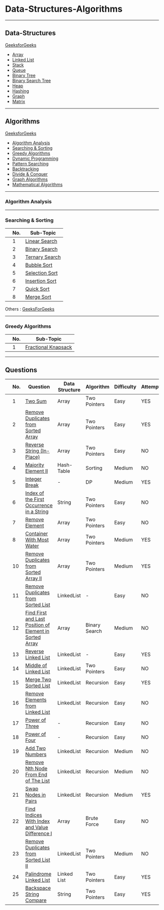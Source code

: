 # Data-Structures-Algorithms

***

## Data-Structures
[GeeksforGeeks](https://www.geeksforgeeks.org/data-structures/)

- [Array](#array)
- [Linked List](#linked-list)
- [Stack](#stack)
- [Queue](#queue)
- [Binary Tree](#binary-tree)
- [Binary Search Tree](#binary-search-tree)
- [Heap](#heap)
- [Hashing](#hashing)
- [Graph](#graph)
- [Matrix](#matrix)


***

## Algorithms
[GeeksforGeeks](https://www.geeksforgeeks.org/fundamentals-of-algorithms/)  

- [Algorithm Analysis](#algorithm-analysis)  
- [Searching & Sorting](#searching--sorting)   
- [Greedy Algorithms](#greedy-algorithms)  
- [Dynamic Programming](#dynamic-programming)   
- [Pattern Searching](#pattern-searching)   
- [Backtracking](#backtracking) 
- [Divide & Conquer](#divide--conquer) 
- [Graph Algorithms](#graph-algorithms)  
- [Mathematical Algorithms](#mathematical-algorithms) 

---

### Algorithm Analysis

---

### Searching & Sorting
| | No. | Sub-Topic |
|-|----|-----|
| | 1 | [Linear Search](https://www.geeksforgeeks.org/linear-search/)
| | 2 | [Binary Search](https://www.geeksforgeeks.org/binary-search/)
| | 3 | [Ternary Search](https://www.geeksforgeeks.org/ternary-search/)
| | 4 | [Bubble Sort](http://www.geeksforgeeks.org/bubble-sort/)
| | 5 | [Selection Sort](http://www.geeksforgeeks.org/selection-sort/)
| | 6 | [Insertion Sort](http://www.geeksforgeeks.org/insertion-sort/)
| | 7 | [Quick Sort](http://www.geeksforgeeks.org/quick-sort/)
| | 8 | [Merge Sort](http://www.geeksforgeeks.org/merge-sort/)

Others : [GeeksForGeeks](https://www.geeksforgeeks.org/sorting-algorithms/)

---
### Greedy Algorithms
| | No. | Sub-Topic | 
|-|----|-----|
| | 1 | [Fractional Knapsack](https://www.geeksforgeeks.org/fractional-knapsack-problem/)

***

## Questions 

| | No. | Question | Data Structure| Algorithm | Difficulty | Attempt | Date |
|-|-----|-----------------|-------|-----------|-----|------|-------|
| |  1  | [Two Sum](https://leetcode.com/submissions/) | Array | Two Pointers | Easy | YES | 2023-10-04 |
| |  2  | [Remove Duplicates from Sorted Array](https://leetcode.com/problems/remove-duplicates-from-sorted-array/) | Array | Two Pointers | Easy | YES | 2023-10-4 |
| |  3  | [Reverse String (In-Place)](https://leetcode.com/problems/reverse-string/) | Array | Two Pointers | Easy | NO | 2023-10-4 |
| |  4  | [Majority Element II](https://leetcode.com/problems/majority-element-ii/) | Hash-Table | Sorting | Medium | NO | 2023-10-06 |
| |  5  | [Integer Break](https://leetcode.com/problems/integer-break/) | - | DP | Medium | YES | 2023-10-07 |
| |  6  | [Index of the First Occurrence in a String](https://leetcode.com/problems/find-the-index-of-the-first-occurrence-in-a-string/) | String | Two Pointers | Easy | NO | 2023-10-07 |
| |  7  | [Remove Element](https://leetcode.com/problems/remove-element/) | Array | Two Pointers | Easy | NO | 2023-10-07 |
| |  8  | [Container With Most Water](https://leetcode.com/problems/container-with-most-water/) | Array | Two Pointers | Medium | YES | 2023-10-08 | 
| | 10  | [Remove Duplicates from Sorted Array II](https://leetcode.com/problems/remove-duplicates-from-sorted-array-ii/) | Array | Two Pointers | Medium | YES | 2023-10-08 | 
| | 11  | [Remove Duplicates from Sorted List](https://leetcode.com/problems/remove-duplicates-from-sorted-list/) | LinkedList | - | Easy | NO | 2023-10-09 |
| | 12  | [Find First and Last Position of Element in Sorted Array](https://leetcode.com/problems/find-first-and-last-position-of-element-in-sorted-array/) | Array | Binary Search | Medium | NO | 2023-10-09 |
| | 13  | [Reverse Linked List](https://leetcode.com/problems/reverse-linked-list/) | LinkedList | - | Easy | YES | 2023-10-10 |
| | 14  | [Middle of Linked List](https://leetcode.com/problems/middle-of-the-linked-list/) | LinkedList | Two Pointers | Easy | NO | 2023-10-11 |
| | 15  | [Merge Two Sorted List](https://leetcode.com/problems/merge-two-sorted-lists/) | LinkedList | Recursion | Easy | YES | 2023-10-12 |
| | 16  | [Remove Elements from Linked List](https://leetcode.com/problems/remove-linked-list-elements/) | LinkedList | Recursion | Easy | NO | 2023-10-12 |
| | 17  | [Power of Three](https://leetcode.com/problems/power-of-three/) | - | Recursion | Easy | NO | 2023-10-12 |
| | 18  | [Power of Four](https://leetcode.com/problems/power-of-four/) | - | Recursion | Easy | NO | 2023-10-12 |
| | 19  | [Add Two Numbers](https://leetcode.com/problems/add-two-numbers/) | LinkedList | Recursion | Medium | NO | 2023-10-13 |
| | 20  | [Remove Nth Node From End of The List](https://leetcode.com/problems/remove-nth-node-from-end-of-list/) | LinkedList | Recursion | Medium | NO | 2023-10-13 |
| | 21  | [Swap Nodes in Pairs](https://leetcode.com/problems/swap-nodes-in-pairs/) | LinkedList | Recursion | Medium | YES | 2023-10-14 |
| | 22  | [Find Indices With Index and Value Difference I](https://leetcode.com/problems/find-indices-with-index-and-value-difference-i/) | Array | Brute Force | Easy | NO | 2023-10-15 |
| | 23  | [Remove Duplicates from Sorted List II](https://leetcode.com/problems/remove-duplicates-from-sorted-list-ii/) | LinkedList | Two Pointers | Medium | NO | 2023-10-15 |
| | 24  | [Palindrome Linked List](https://leetcode.com/problems/palindrome-linked-list/) | Linked List | Two Pointers | Easy | YES | 2023-10-16 |
| | 25  | [Backspace String Compare](https://leetcode.com/problems/backspace-string-compare/) | String | Two Pointers | Easy | YES | 2023-10-19 | 
